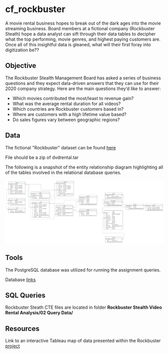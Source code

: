 # cf_rockbuster
A movie rental business hopes to break out of the dark ages into the movie streaming business. Board members at a fictional company (Rockbuster Steath) hope a data analyst can sift through their data tables to decipher what the top performing, movie genres, and highest paying customers are. Once all of this insightful data is gleaned, what will their first foray into digitization be??

## Objective
The Rockbuster Stealth Management Board has asked a series of business questions and
they expect data-driven answers that they can use for their 2020 company strategy. Here are
the main questions they’d like to answer:

- Which movies contributed the most/least to revenue gain?
- What was the average rental duration for all videos?
- Which countries are Rockbuster customers based in?
- Where are customers with a high lifetime value based?
- Do sales figures vary between geographic regions?

## Data

The fictional "Rockbuster" dataset can be found [here](http://www.postgresqltutorial.com/wp-content/uploads/2019/05/dvdrental.zip)

File should be a zip of dvdrental.tar

The following is a snapshot of the entity relationship diagram highlighting all of the tables involved in the relational database queries.

![Rockbuster ERD](assets/rockbuster_erd.png)

## Tools

The PostgreSQL database was utilized for running the assignment queries. 

Database [links](https://www.enterprisedb.com/downloads/postgres-postgresql-downloads)


## SQL Queries

Rockbuster Steath CTE files are located in folder **Rockbuster Stealth Video Rental Analysis/02 Query Data/**

## Resources

Link to an interactive Tableau map of data presented within the Rockbuster [project](https://public.tableau.com/app/profile/kirsten.currie/viz/RockbusterCustomerPaymentTotalsbyCountry/CustomerPayments?publish=yes)
